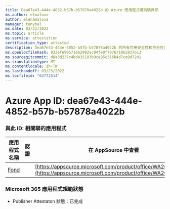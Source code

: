 ```yaml
---
title: Dea67e43-444e-4852-b57b-b57878a4022b 的 Azure 應用程式識別碼資訊
ms.author: elmalova
author: elenamalova
manager: tonybal
ms.date: 03/23/2022
ms.topic: article
ms.service: attestation
certification_type: attested
description: Dea67e43-444e-4852-b57b-b57878a4022b 的所有可用安全性和符合性資訊資訊。
ms.openlocfilehash: 933efe90571662992ac04fe0f7976718b2937b13
ms.sourcegitcommit: d8a3d237c4bd435183b9ce95c316b4d7ce9d7201
ms.translationtype: MT
ms.contentlocale: zh-TW
ms.lasthandoff: 03/23/2022
ms.locfileid: "63772514"
---
```

# <a name="azure-app-id-dea67e43-444e-4852-b57b-b57878a4022b"></a>Azure App ID: dea67e43-444e-4852-b57b-b57878a4022b


### <a name="apps-associated-with-this-id"></a>與此 ID: 相關聯的應用程式
| **應用程式名稱** | **認證** | **在 AppSource 中查看** |
|--------------|---------------|-----------------------|
| [Fond](../forward/WA200003631.md) |  | [https://appsource.microsoft.com/product/office/WA200003631](https://appsource.microsoft.com/product/office/WA200003631) |

### <a name="microsoft-365-app-compliance-status"></a>Microsoft 365 應用程式規範狀態
- Publisher Attestaton 狀態：已完成
